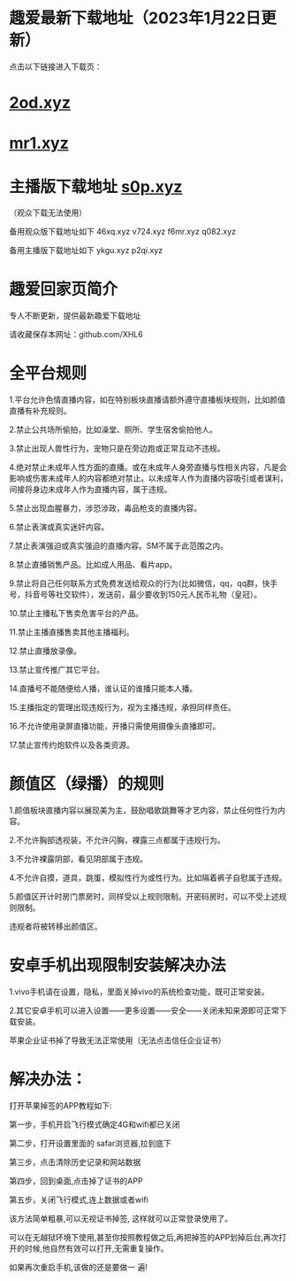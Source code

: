 # 趣爱最新下载地址（2023年1月22日更新）
点击以下链接进入下载页：
# [2od.xyz](url)
# [mr1.xyz](url)
# 主播版下载地址 [s0p.xyz](url)

（观众下载无法使用）

备用观众版下载地址如下
46xq.xyz
v724.xyz
f6mr.xyz
q082.xyz

备用主播版下载地址如下
ykgu.xyz
p2qi.xyz
#  趣爱回家页简介
专人不断更新，提供最新趣爱下载地址

请收藏保存本网址：github.com/XHL6

# 全平台规则
1.平台允许色情直播内容，如在特别板块直播请额外遵守直播板块规则，比如颜值直播有补充规则。

2.禁止公共场所偷拍，比如澡堂、厕所、学生宿舍偷拍他人。

3.禁止出现人兽性行为，宠物只是在旁边跑或正常互动不违规。

4.绝对禁止未成年人性方面的直播。或在未成年人身旁直播与性相关内容，凡是会影响或伤害未成年人的内容都绝对禁止。以未成年人作为直播内容吸引或者谋利，间接将身边未成年人作为直播内容，属于违规。

5.禁止出现血腥暴力，涉恐涉政，毒品枪支的直播内容。

6.禁止表演或真实迷奸内容。

7.禁止表演强迫或真实强迫的直播内容。SM不属于此范围之内。

8.禁止直播销售产品。比如成人用品、看片app。

9.禁止将自己任何联系方式免费发送给观众的行为(比如微信，qq，qq群，快手号，抖音号等社交软件），发送前，最少要收到150元人民币礼物（皇冠）。

10.禁止主播私下售卖危害平台的产品。

11.禁止主播直播售卖其他主播福利。

12.禁止直播放录像。

13.禁止宣传推广其它平台。

14.直播号不能随便给人播，谁认证的谁播只能本人播。

15.主播指定的管理出现违规行为，视为主播违规，承担同样责任。

16.不允许使用录屏直播功能，开播只需使用摄像头直播即可。

17.禁止宣传约炮软件以及各类资源。

# 颜值区（绿播）的规则
1.颜值板块直播内容以展现美为主，鼓励唱歌跳舞等才艺内容，禁止任何性行为内容。

2.不允许胸部透视装，不允许闪胸，裸露三点都属于违规行为。

3.不允许裸露阴部，看见阴部属于违规。

4.不允许自摸，道具，跳蛋，模拟性行为或性行为。比如隔着裤子自慰属于违规。

5.颜值区开计时房门票房时，同样受以上规则限制。开密码房时，可以不受上述规则限制。

违规者将被转移出颜值区。

# 安卓手机出现限制安装解决办法
1.vivo手机请在设置，隐私，里面关掉vivo的系统检查功能，既可正常安装。

2.其它安卓手机可以进入设置——更多设置——安全——关闭未知来源即可正常下载安装。

苹果企业证书掉了导致无法正常使用（无法点击信任企业证书）

# 解决办法：
打开苹果掉签的APP教程如下:

第一步，手机开启飞行模式确定4G和wifi都已关闭

第二步，打开设置里面的 safar浏览器,拉到底下

第三步，点击清除历史记录和网站数据

第四步，回到桌面,点击掉了证书的APP

第五步，关闭飞行模式,连上数据或者wifi

该方法简单粗暴,可以无视证书掉签, 这样就可以正常登录使用了。

可以在无越狱环境下使用,甚至你按照教程做之后,再把掉签的APP划掉后台,再次打开的时候,他自然有效可以打开,无需重复操作。

如果再次重启手机,该做的还是要做一 遍!
